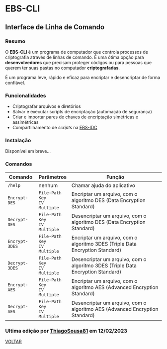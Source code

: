 # EBS-CLI
## Interface de Linha de Comando
### Resumo
O <strong>EBS-CLI</strong> é um programa de computador que controla processos de criptografia através de linhas de comando. É uma ótima opção para <strong>desenvolvedores</strong> que precisam proteger códigos ou para pessoas que querem ter suas pastas no computador <strong>criptografadas</strong>.

É um programa leve, rápido e eficaz para encriptar e desencriptar de forma confiável.

### Funcionalidades
- Criptografar arquivos e diretórios
- Salvar e executar scripts de encriptação (automação de segurança)
- Criar e importar pares de chaves de encriptação simétricas e assimétricas
- Compartilhamento de <i>scripts</i> na [EBS-IDC](https://github.com/EBS-Security-Systems/EBS-Docs/blob/main/docs/EBS-IDC.md)

### Instalação
Disponível em breve...

### Comandos
| Comando | Parâmetros | Função |
| --- | --- | --- |
| <code>/help</code> | nenhum | Chamar ajuda do aplicativo |
| <code>Encrypt-DES</code> | <code>File-Path</code><br><code>Key</code><br><code>IV</code><br><code>Multiple</code> | Encriptar um arquivo, com o algoritmo DES (Data Encryption Standard) | 
| <code>Decrypt-DES</code> | <code>File-Path</code><br><code>Key</code><br><code>IV</code><br><code>Multiple</code> | Desencriptar um arquivo, com o algoritmo DES (Data Encryption Standard) |
| <code>Encrypt-3DES</code> | <code>File-Path</code><br><code>Key</code><br><code>IV</code><br><code>Multiple</code> | Encriptar um arquivo, com o algoritmo 3DES (Triple Data Encryption Standard) | 
| <code>Decrypt-3DES</code> | <code>File-Path</code><br><code>Key</code><br><code>IV</code><br><code>Multiple</code> | Desencriptar um arquivo, com o algoritmo 3DES (Triple Data Encryption Standard) |
| <code>Encrypt-AES</code> | <code>File-Path</code><br><code>Key</code><br><code>IV</code><br><code>Multiple</code> | Encriptar um arquivo, com o algoritmo AES (Advanced Encryption Standard) | 
| <code>Decrypt-AES</code> | <code>File-Path</code><br><code>Key</code><br><code>IV</code><br><code>Multiple</code> | Desencriptar um arquivo, com o algoritmo AES (Advanced Encryption Standard) |

### Ultima edição por [ThiagoSousa81](https://github.com/ThiagoSousa81/) em 12/02/2023

[VOLTAR](https://github.com/EBS-Security-Systems/EBS-Docs#readme)
